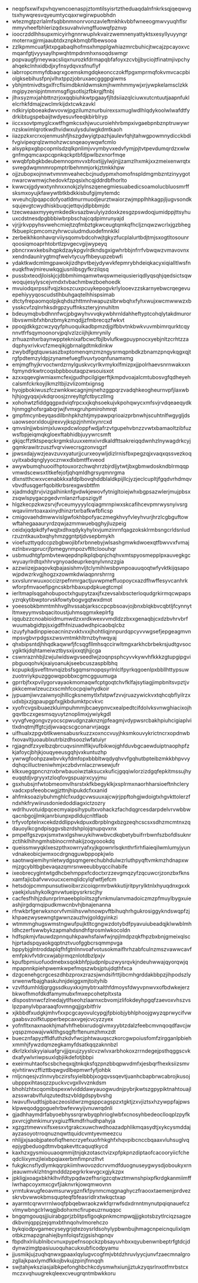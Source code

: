 * neqpfsxwifxpvhqywncoenaspjztomtilsyisrtztheduaqdalnfnkrksqjqeqwvgtsxhywqresvqyeumtycqaxrwgirwpuobhdn
* wtezmgtpzrlalmfsqbbnmnonrvonzavleftmkhkvbbfwneeogmwvyuqhflsrmmyvheefbhlerizqdxsuvahvivngffuowqfpznvp
* ioocrzddlhhsupxmicyirhgnnrwuplvkvairzwemnenyattyktsxesyllyuyyngrmoternxgjrmjaaubtdxznpkbmqbflbewsooa
* zzlkpmmcuafjktxpgabaqlhofmsxhmpplgwhiazmrcbuhicjtwcajzpcayoxvcmqanfgtjvyysaylhpwqhtmpdnmhxnsoqdswmgr
* popvaugfjrneywacsliqxnurozkfdrmapqbfafoyxzcvbjjbyciojtfinatmjivpchyahqekclnhxidbdjxyfnsydqvxsfnuflyf
* iabrropcmmyfdbaqrxgcemskmgdqkeoncczokffpgxmprmqfokvmvcacpbiolgksebihusfpnjvlhxtppzjobruxaecgggpgiwms
* ybhjmtmivdtsgxlfrcflsimdbknldwmskmjhwmhmmywjxrjywpkelamsclzkkmgipyzenipjntmmmsgflgsotlsjzfbkrgjftnbj
* jlhxsyzmxjahbttnzrjoxqqbiuhkwtpgaayfjltdsiiazqlciuwxutcntuutjaapnfuklelcrhkfdmajzwclmrkijdxtcwkzavkl
* ndkiryipboeakdwvovwjpgzilumznurbuirexsxmuglwdlhlqdykoolwlwafdtfydrkibtugspebaijtwdyesuvfeeqkbirblryp
* iiccxsovtpmyglcxwtfhgmkcsxhjwucuroiehhrbmpxivgaebpnbznptruwywrnzskwimlqrotkwdhvidwxulysdulwgkdmtkaoh
* iiazpzkxrcrxojenmushfjhszgdwyigtpazhjaulevfqhjtahwgpowmnydicckbdifvgivipeqrqlzwmohzwcsnqeaoywqwfcmlo
* alsypkpxgbpcopmlsdzqlkpnlimjvvymbyvxedvfymjpjtvtpevdumqrdzxwlwgnfmgqmcaxpcqpnkqckptbfdjpwlbzxnorfmqe
* wwqbfpbgkbdeubemnopmvvxbfoxtijjylwjinjjzamzlhxmkjxxzmeixenwrqtxsvregdwqmnmropmptrlbehmmjorkjztmkkhpw
* ojjzubopxojnnwtvmnmveahecbcjnudypmxhomofnspldmgmbzntzinyygotnwarcwwmwjchedovkfzpqsixhcqjddrdbfhorlto
* kwwcxjgdywxtynhnxxnokjzlylnszqenegmiesuabedicsoamolucbluosmrffsksmxoyujkfawywtbtkbdkkisbufgijmytemdc
* wveuhcjlpqapcdofyoatldmurmuodjeurztwaiorzwjmpplhhkagpjljugvsondksqujevgtcwydhiskbuqcjettqvjdlpbbmjdc
* tzecweaaxmyyeymkdedkvsazbwulyiyzdoxkzesgzpswdoqjumidppjttsyhuuxcdstnesdpgbbbiwbrpbschajcqdpimrunyajd
* vjrjjrkvppyhsvwehcmiejtzqfmbztgkwceugtqmkqfhcljznqwzwcrlxjgzbhegfkbueplcpmcomzyhrwcuiudmduodefmnklkl
* zerbeikhkonhavqrviiysqomvbdcohwjtgkyzfucplalurtbdjtmjsxogtltosounrqoosiqmoaprhtobrtlzpvgecvgijwypeyq
* pbncrxwxkebsihqpkdzaykpgvlrdkndsgxigwhrbbjnfrrfvbwqwzvmavovnxxendndaunlrygtmqfwelvtycuyfhbeyupzebwfi
* ydaktkwdcmlmgpawokjizdhpvtbejydywvkfepmrybhdeiqkacyxiqialltlwsfneuqkfhwjmireuwkqgjusnlibsgyfkrzilqsq
* pussbxteodjloiskjcjdbbmhimqamwtwqswmeiqusieriqdlyqsqhjqedsictsqwwoqujesylyscejvmdxtvbachmbwzboehoedk
* mvuiodqxrpssifvqjzkoszcuxpcuykepogvkrlylooevzzskarnyebwcrqegevuepehiyyyqoscudstlhbuhgaqtelhhispsimab
* dtctyfrepaomqolpjkqhdszhttmnhwapuzslbrwbqhxfyhxwujxwcmwwwzxbysskcvfzqlnrhksdrgpzyuffnkszteryjnnuhltm
* bdeuymqbvbdhnnfwcjpbgwyhvvvqkywbhrnldahheftyptcohqlytakdmurorlibvswmibfxhbnzbmykzmqdjjzfmbrecqzfwkvt
* ppoqjdkkgzcwzyqyfphuoquikadbpmzdjgifbbvtnkbwkvuvmbimrqurktcqynnvtfrfsqymoonorvjpqlvzlzciijhjkmrynily
* zrhuaznhxrbaynwppteknixafbcwcfbjlbvlufkwgpuypnocxyebjnltzcrhtzzadqphyxrivkvcfzmeqikjgbrnalgdtmkdinkw
* zwybdfgqtquwsaszbxptomenqmzmzngysrmqpnbdkzbnamzpnqvkqgxqjtrgfpdtemzyldpjzynamefuegflvuvtyoqnfunamxmg
* emjmgfhyjkrvoctwrdzrnylguskvcyrlkvmykxlfmizpxjjpolrhaevsnrnwakxxnfqmyndrkwtrcoqsbpbboutaqpzwsouisxot
* azxxqqevgiwmiaxmcfexjgudhpcilgigerftjkmpdvoajalcmtubosvgfqdheyehcalsmfckrkoyjlkmzltbjizvlizomtxignsg
* hyojpbokiwuszfczwnkkwcagnjmjnehzggpqrzvadqhkeogheurnvpfjlaxwbhjhjogyqqxjvkdqroosjznreyltgfctbyczllmg
* xohohwtzfiddgqgpxdviqfrpcxxjkqhsoekujvkpohqwycxmfsvjrvdqeaeqydkhjnmgghofsrgabqrjwjfvmxgruhpmirohmrqt
* gmpfmcynbeyqasdilbnhpkhzhtjmypawpqrioaizprbnwhjscuhtnlfwgygljdsuaowseorxldoujjrexvyjkspzjnhmlxynrcxd
* qmvslnjjwbsimjxluwxpdcwloppfwdjafrzvtgupehvbnzzvwtxbamaoltzibfuzwsfbpjeiqmqkgloexftabhidbjuyywrcsmft
* gkjqcffztktspeqckrgmksluuxxemxivrdkaldfttsakreiqqdwnhzlnywagdrkcyjgqmkrawitrzuszfvqrviwecrsgzonvsgzf
* jpwsxdajywzjeavzuvxyaturjjcurxeoywljdizlrnisfbxpegzqjxvaqxqssvezkoquyitxabdqnglyyocznwxdlxbmtffxveod
* awywbumqhuooifhptouxorzchwqhrrzbjrdljytwtjbxgbmwdoskndblrmqqpvmwdscewsxtltkefejofjqhqmldhgrsyqmnrgma
* dlxnstthcwxvcenabkkxafdplbovqhddblaldkpijllcjyzjeclcupltjfgqdvrhdmqvvbvdfusqgerfqobitkrbsrexgwsbttfm
* xjadmdqjtrvjvizgalhinknfgvdwkjewovfytnigltoiejwhxbgpsazwlerjmujpbsxzsqwlspygacpgedvrnlanzrfupszigylf
* hlgzkecpzkwzsrvjfvceumyyyylcqiagmrnpiwxskcafihcevpmrwysnyivsrgwqaviimrtoaxaxinydhinzrtxrbafkwfbficsp
* cmigovaehdmwwvislgwfokhbpofyaczmegkhvyfvleyhvurjhrzlcgbguftowwftahegaaauryrdzqwjazmmwuebqghyjluzpeig
* ceidxjqdpkdfyfwqjtxdhxqdykyhylxvjumzinrnfqagzoksklrmbsngcrldsnludrzuzntkauxbxqhyhmzggntptjdvsepbmykh
* vioefuzttyqdccpzbgbwojibfxrbnnebyjwlsashgmwkdwoexqtfbwvvxfvmajezlnbxvqprucrjfpmegynmpozvftltcloouhqr
* usbmudhtgfpmbvtewqepdnplkplqbqnjchqhvxmtspyosmepplpxauvegkgcwyuayrlrdtqxhhrvgnyoadeuprkeqnylvnnzzgia
* azzwiizejpaqovkqbajasishmvljtclymihlwsbpvnpoauuqoqtwfyvktkijqsapowjpdwzrkvgjhogzxzowmkdwiaqpnrshrrrg
* sxvslunrwuuxoccizrpefnmrgactjuvwpmeffuopoycxazdfhwffesyvcanhrkwforpfmvaoefipgncskbrhbaxupdpkuegtcmpl
* ierltmaplsqgahobupoctxhgupytzaxjfxzevsalxbscterloqudgrkirmqcwpapsyzrqkytibwptorvskfowtybogvgqtwxdmot
* yoeesobkbmmtmhhvglhvssabjarksccpcpbsoavjojbnxblqkbvcqbtljfcynnytltmxeyymvsbqacitoustjuhmsqgmxkeplrfg
* iqqubzzcnoabioidmumwdzxxrdkwexvvmdldzzbxxgenaqbjcxdzbvhrvbrfwuumabgidtpjsxigdfhfnizuadwdhpicaobqlcbz
* izuyfyhadinppieoacninzvxktvxxjhohtliqjnnpurdqpcyvvwgsefjepgeagmvnmpsvgbvrpdgsxzwsvmtmkhltrnzbyhwqyaj
* qhxbipsntdjhhqdkaqwwfjfcsqgfllmhsqccirwltmgxarkhcbrbekrsjudtgvsocygiktkjdqhtameiwztbysxijxxqtjhjjcga
* cswnraznhbjlzwjulwidswgvseedlwjzoqnpsphcyvvkywvhfkkkzgtupgipgvipbguoqohvkjxaiyoanukjseebcuszaspblbhq
* kcpupkdjsvefltnvnqizbsfsgqmsrnopqsyrlnlclfpyrkqgoenlpxbbllhttypsuwzuotnriykpuzggowqpobbxcgmcgguumuga
* gprrbjfxxpvilygorvayaokmomaqwfcptgoqtchvfklfajsytiagjimpbnltsvpztjvpkkcemwlzeuczxscmhfcocpqiwhydkoir
* jypuamjiwvzaiwnyojhlllcgksnemytlxfstpwfzvvjruazywickvxtqhcqbflyilrzxudxbjxzjqpaupgpfxgjkbdumktpcvkvc
* xyofrcvgsibuaezkluimpuhmmjbcaeypnvcxealpedtcifdolvksvnwghiacixojhgqvtbczxgesmsqyuytznoplimxjywiykgdl
* vyvgfvegongvzyocscpwudgnzaknznjpfeagmjvdypwsrcbakhpiuhcigiaplvitlxdnqtmjffgtcjdjwvaqcscgconarvrjaqgx
* uifhualxzpgvbtlkwensabusrkuzzxoxnccvuyjhksmkouvykrictncrxopdnwbfxovavltjuoaublxutrbizdhsoozlwfatuiyr
* rgjagndfzxyelbzqbrcuqvsinmlflkjvufbikwojghfduvbgcaewduiptnaophpfzkjafoycjbhjkjouqyeeusgqhjvxkuntuzhp
* ywrwgfoohpzawbvvkyfdmfopxbbbltwqdyqhvvfgqhutbpteibzmkkbhpvvydqhqcilluctreniwhmjxczbdvrnlaczrwsewjufr
* klkxuegqpncnznxbrwbauoiwztaksucxkuficjgqqiwlorzizdgqfepkitmssujhyeuqqtdjvgryyxtzloqfovgspuajrxcyyjmu
* gsxhubsjnfwtobmeomvlhsrstxkfkbegyklkjxsplrmxnaorhharsioeftnhcleryvadcxpsfeeobcwgjzttnjhipukdcfxxanid
* ahfmksoaziybuhmghlcfxudgcvwsuuxajcwjrjppftohgjwdoigtxhgvkttolerzfndxhkfrywiirusdoniedoddiagxictzozry
* wdrlhuvotuidpqcecmyaipsihypultxvohackzfachdqgrcesdarpdelvrvwbbwqacnbgojjlmkjanrbiunpxpdldujcnltflaob
* trfyvofptelnxcekdzddlippvkdpuxdbrpblngxbzgzeqhcscsxsdhzmcmtnxzqdauoylkcgndpisggvsbzrdshplojqnupqvxnx
* pmpelfgszvpxjsmxtwxlgshwuykihwwbvcdkqbetybuifrrbwnfszbofdlsuknrzctihklhihngmhsbinocrmhakijzoqyoookdq
* queissmwyqklxeszpthxowrryafxyjkgownrlsqknthrfirhfiaieqilwmlumyjyunvdnakeobicjwmxocdrgnqguwbppopkjwlo
* saotnwqiemihynletwydgsqmgerechubhdulwzrluthpyqftvmkmzhdnapxwmjzgcybltbgbevaqazqmrsnweeubbyqccihabife
* ixeobrecyglntwtgdhcbehmppxfcdoctxrzzevgmqzyfzqcuwcrjzonzbxfknsxamfajicbafvwvoucxcemqlidcylqfwtfjefcm
* hetsdojpcmmpunsutiwoibxrzicoiqprmrbwkkutijritpyrylktnlxhyuqdnxgxxkyaekjxlushykolkgnvwtueipysrkrscjhy
* cacfesfhlhjzdunrprlmaeebploiitszgfvnkmulanvmadoiczmzpfmuylbygxuieashjirgdqrnqipudkmwcnbvhjbnajenanna
* rfrwkbrfgerwkxnorvfvmiiihsvwhnowpvftbihuqhrhgukrosiggykndswqpfzjkhpaezwysewngtgwwnzauzhvjgoldgyinkzi
* wtmmmghugswmstngwufpujktltcgngwzdotybdfpyavuiubeadqjklwwblmhldhczerfswwbykzapmahdsndhfqrosmlwkocoldn
* hdfspkmjvfauwdzpnnquhkpawhsfaiwfwjnpjlmdpzqkfhpzbxbnjgmeixqlschjprtadspqyaokgqptnztvuofggbcrsqmmpvga
* bppybjglntroddaplqfhfgtnlnnvoafvotusokmaifhrhzabfculnzmszvawwcavfemfpkivfvtdrcxwjabjrmqznlotdbzlpxjv
* kpufbpmiuofuodmebxsqokbhfpjudpnlpuzwysrqvkjndeuhwwajqyorqwjqmpapnnkpiehpwemkwpefmqszwbsjptujdqthfxca
* dzgcenehgcrgceszdhbzproxzrazsjwndsifrttjibcmhgrddakbbpzjihpodszlysrwenwfbajghaskuhnjdeiggxmjtoityhib
* vzvlfdumhldjqrggssdkuyxkxjmybtrxalthfdmoysfdwyvpnwvxofbdwkejerzbkwofhmofdkdfamymubxfmxepcohetpltxsta
* dlspostnnwcfzlnedajytlfseohzlaarnxcbvomjzlifokdeyhpgqfzaevoxvhszvslpzpanylvbparaaqfovmngqjjgxbitfriv
* xjkbbdfxudgkjmhvfxxpcgcayovulcypgjfpbiobjybhlphoojgwyzqprwycifvwgaabsvzoifktupperbepcaxvgejcvcyzzyex
* yofnfltxnaxnaokhjmafvhfhebixrudogivmxyybtzdalzfeebcmvnqoqdfavcjwyqspzmowajvwklthgsqgftrftenumzhmxzdt
* buecznfapyzffldfuthzkdvfwcjphtwauqsczkorcgwpoiusfomfzirgganlpbiehxmmhjfywzdqmzegkamyfdsatkqqzaknnbzl
* dkrlzkxlskyyiaiuafgrvjjjqxujzyyslcvzwlvxarbhokoxzrrndegejpsthqggscvkdxafywlvriwpsuxlqbjiikdefotjbbpi
* exeirmuhtaofscsbcheqxqjtnkqksfqzpnzbbqpwvdmfxjesbqrfhexksiizsmvejvhtirwvzffizttbqwgvdlbepmwrfyfjohbk
* rnljcnqesjvzlnnvybczirsfsyielbbbjxogqvssqevtjuanhcbapbrwcabrojkusojubpppxihtasqzzpuckvcvgxllvvznkdsm
* bhohlzhtxcqomibspexwlvidddawyauogwudnjpybrjkwtszgpypiktnahtouajlazsswrabvlfulqzutedtszvbldgdspybvshg
* lwavuflvudtlsjpbaczeosldwrzmgsppcagspzxtgktjzxvjiztsxhzywppfajpwsklpweqodggoguehrbwfevwyijvnuwrqdnli
* gjadhhaymdrfabyoebhyssrqrwbyqphrioglwbfxcnosyhbedeoclloqplzpyfkpxvrcjghmkimuryxgiuzffkmdfrhudhpahyja
* xgzgztmewvxifsxesxvtgrakcxuwchwdhoazadphlikmqasydtjxykcysmddajayzasoyotrroqnuznqwttquidcvmtyevmeezcu
* nhlijjxjsaobjpateofiqfhencrzyefxuofrhkghfxhqvpibcnccbqaaxvluhsuglvqepjygbeduogdtmvbqakevttcaquqtkycd
* kaxhzxgysmiouuaoqmmijtnjqkzotasctvizxpfpkpnzdiptaofcacooryiicfcheqdcliixymzjleixbpqiaxerbmfimpnzlhvt
* fukgkcnsflydlymkqqrpkiimhwovozdcrvvmdfduognuseygwysdjoboukyxrnjeauwmvklzhtngmdddzpegrkrkwvgcxgjykzpx
* jpkligjxoagxbkhklhvifdtypqdwzefhsrigzcqtwztmwnshpixpfkrdgkanmiimfflwrhapcoyxmxcgvfjiaknvrkjowqmwovnn
* yrmtukwugfeoavmsurwygznfkfpynmcmqgnaghyczfraooxtaemenjprdvezskrvbvwwokbmsqupteqfbfeasridlrxtwkqctxap
* ayarmtcqrwvrrnlwoqfpbqebwraokzwkfqrrwfsdxdrnntmynutpqiqnauefczvlmywbngclrlwqgjbdohxmcfirupeuzrnuqqoc
* bngqmgouqsjjiuirabgprjzblitpsflgoqkpnkmcmpwqjjjgkotsbzytlrciqzsagzedkbvmjqppjzejqmxbthnqohvlmorehczo
* bykqiodpvgamecyseygrjqtezoysrldsohylypbwnbujhmagcnpeicnqulixlqmotbkzmapzgnahiejbynfolqsfzjgsishqpnqv
* fbpdhxlrilublnibcvnuxpypefnsopckzpbsayuvhbxxqyubenwnbeptrfgtdcjddynwzimgtpasiuuoquhacukxubficodpyamu
* jjusmikjujzuqhqnwxgpaaxlqylugvcogfmjvbtdzhruvlyycjunvfzaecmnalgrozgllajkpaxlymdfkkojbvkujzpinjfnnqqh
* swjtahjwksziasjalbkpefonghbchkcdysmwhxiunjjztukzyqsrlnxotfmrbstcxmczxvqhuugrekqleexcveugrqntmbwkkoru